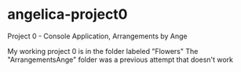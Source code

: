 # angelica-project0
Project 0 - Console Application, Arrangements by Ange

My working project 0 is in the folder labeled "Flowers"
The "ArrangementsAnge" folder was a previous attempt that doesn't work
